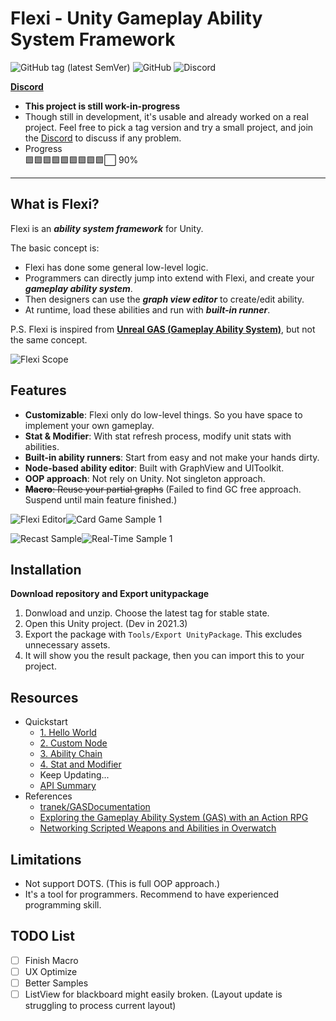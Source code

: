 # Flexi - Unity Gameplay Ability System Framework

![GitHub tag (latest SemVer)](https://img.shields.io/github/v/tag/PhysaliaStudio/Flexi?sort=semver)
![GitHub](https://img.shields.io/github/license/PhysaliaStudio/Flexi)
![Discord](https://img.shields.io/discord/1334847919441838120?style=flat&link=https%3A%2F%2Fdiscord.gg%2FU24EsyyGfa)

**[Discord](https://discord.gg/U24EsyyGfa)**

- **This project is still work-in-progress** 
- Though still in development, it's usable and already worked on a real project. Feel free to pick a tag version and try a small project, and join the [Discord](https://discord.gg/U24EsyyGfa) to discuss if any problem.
- Progress  
    :green_square::green_square::green_square::green_square::green_square::green_square::green_square::green_square::green_square::white_large_square: 90%

-----

## What is Flexi?

Flexi is an ***ability system framework*** for Unity.

The basic concept is:
- Flexi has done some general low-level logic.
- Programmers can directly jump into extend with Flexi, and create your ***gameplay ability system***.
- Then designers can use the ***graph view editor*** to create/edit ability.
- At runtime, load these abilities and run with ***built-in runner***.

P.S. Flexi is inspired from **[Unreal GAS (Gameplay Ability System)](https://docs.unrealengine.com/5.1/en-US/gameplay-ability-system-for-unreal-engine/)**, but not the same concept.

![Flexi Scope](https://raw.githubusercontent.com/wiki/PhysaliaStudio/Flexi/images/flexi-scope.png)

## Features

- **Customizable**: Flexi only do low-level things. So you have space to implement your own gameplay.
- **Stat & Modifier**: With stat refresh process, modify unit stats with abilities.
- **Built-in ability runners**: Start from easy and not make your hands dirty.
- **Node-based ability editor**: Built with GraphView and UIToolkit.
- **OOP approach**: Not rely on Unity. Not singleton approach.
- ~~**Macro**: Reuse your partial graphs~~ (Failed to find GC free approach. Suspend until main feature finished.)

![Flexi Editor](https://raw.githubusercontent.com/wiki/PhysaliaStudio/Flexi/images/flexi-editor.gif)![Card Game Sample 1](https://raw.githubusercontent.com/wiki/PhysaliaStudio/Flexi/images/card-game-samples-1.gif)

![Recast Sample](https://user-images.githubusercontent.com/12347255/212114826-effc1d31-de16-4fb2-aa15-6b0dd68c0441.png)![Real-Time Sample 1](https://user-images.githubusercontent.com/12347255/212114905-b9c80f7f-6aed-4ac0-a3af-5cbba58c44a6.gif)

## Installation

**Download repository and Export unitypackage**
1. Donwload and unzip. Choose the latest tag for stable state.
2. Open this Unity project. (Dev in 2021.3)
3. Export the package with `Tools/Export UnityPackage`. This excludes unnecessary assets.
4. It will show you the result package, then you can import this to your project.

## Resources

- Quickstart
  - [1. Hello World](https://github.com/PhysaliaStudio/Flexi/wiki/1.-Hello-World)
  - [2. Custom Node](https://github.com/PhysaliaStudio/Flexi/wiki/2.-Custom-Node)
  - [3. Ability Chain](https://github.com/PhysaliaStudio/Flexi/wiki/3.-Ability-Chain)
  - [4. Stat and Modifier](https://github.com/PhysaliaStudio/Flexi/wiki/4.-Stat-and-Modifier)
  - Keep Updating...
  - [API Summary](https://github.com/PhysaliaStudio/Flexi/wiki/API-Summary)
- References
  - [tranek/GASDocumentation](https://github.com/tranek/GASDocumentation)
  - [Exploring the Gameplay Ability System (GAS) with an Action RPG](https://www.youtube.com/watch?v=tc542u36JR0)
  - [Networking Scripted Weapons and Abilities in Overwatch](https://www.youtube.com/watch?v=ScyZjcjTlA4)

## Limitations

- Not support DOTS. (This is full OOP approach.)
- It's a tool for programmers. Recommend to have experienced programming skill.

## TODO List

- [ ] Finish Macro
- [ ] UX Optimize
- [ ] Better Samples
- [ ] ListView for blackboard might easily broken. (Layout update is struggling to process current layout)
